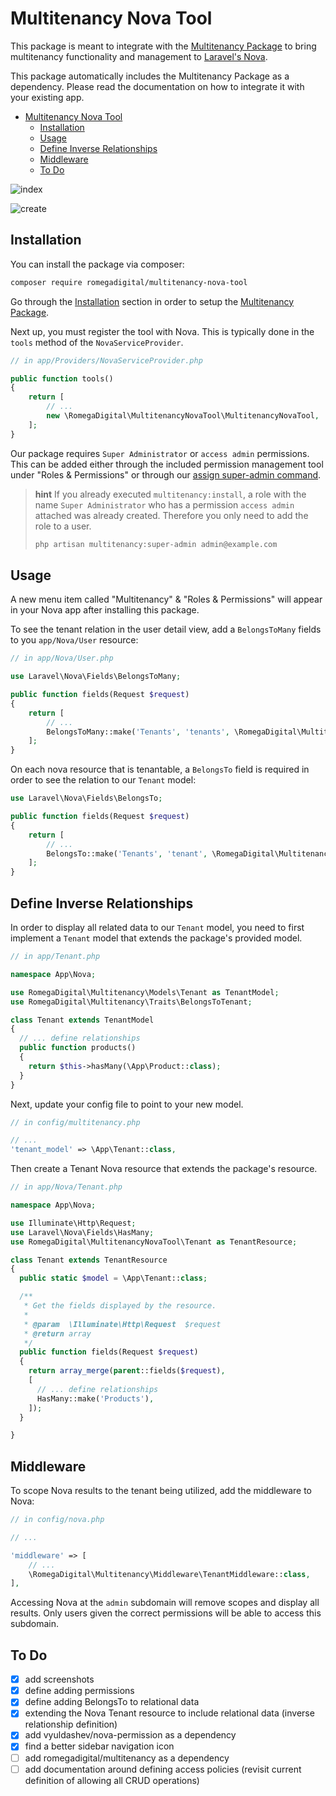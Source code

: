 # Multitenancy Nova Tool

This package is meant to integrate with the [Multitenancy Package](https://github.com/bradenkeith/Multitenancy) to bring multitenancy functionality and management to [Laravel's Nova](https://nova.laravel.com).

This package automatically includes the Multitenancy Package as a dependency. Please read the documentation on how to integrate it with your existing app.

- [Multitenancy Nova Tool](#multitenancy-nova-tool)
  - [Installation](#installation)
  - [Usage](#usage)
  - [Define Inverse Relationships](#define-inverse-relationships)
  - [Middleware](#middleware)
  - [To Do](#to-do)

![index](https://user-images.githubusercontent.com/10154100/51259066-b21f2b80-19ab-11e9-8fac-b3ee5c20c1c2.png)

![create](https://user-images.githubusercontent.com/10154100/51259176-e85cab00-19ab-11e9-89e4-3474d38504dd.png)

## Installation

You can install the package via composer:

``` bash
composer require romegadigital/multitenancy-nova-tool
```

Go through the [Installation](https://github.com/bradenkeith/Multitenancy#installation) section in order to setup the [Multitenancy Package](https://packagist.org/packages/spatie/laravel-permission).

Next up, you must register the tool with Nova. This is typically done in the `tools` method of the `NovaServiceProvider`.

```php
// in app/Providers/NovaServiceProvider.php

public function tools()
{
    return [
        // ...
        new \RomegaDigital\MultitenancyNovaTool\MultitenancyNovaTool,
    ];
}
```

Our package requires `Super Administrator` or `access admin` permissions. This can be added either through the included permission management tool under "Roles & Permissions" or through our [assign super-admin command](https://github.com/bradenkeith/Multitenancy#console-commands).

> **hint**
> If you already executed `multitenancy:install`, a role with the name `Super Administrator` who has a permission `access admin` attached was already created. Therefore you only need to add the role to a user.
> ```bash
> php artisan multitenancy:super-admin admin@example.com
> ```

## Usage

A new menu item called "Multitenancy" & "Roles & Permissions" will appear in your Nova app after installing this package.

To see the tenant relation in the user detail view, add a `BelongsToMany` fields to you `app/Nova/User` resource:

```php
// in app/Nova/User.php

use Laravel\Nova\Fields\BelongsToMany;

public function fields(Request $request)
{
    return [
        // ...
        BelongsToMany::make('Tenants', 'tenants', \RomegaDigital\MultitenancyNovaTool\Tenant::class),
    ];
}
```

On each nova resource that is tenantable, a `BelongsTo` field is required in order to see the relation to our `Tenant` model:

```php
use Laravel\Nova\Fields\BelongsTo;

public function fields(Request $request)
{
    return [
        // ...
        BelongsTo::make('Tenants', 'tenant', \RomegaDigital\MultitenancyNovaTool\Tenant::class),
    ];
}
```

## Define Inverse Relationships

In order to display all related data to our `Tenant` model, you need to first implement a `Tenant` model that extends the package's provided model.

```php
// in app/Tenant.php

namespace App\Nova;

use RomegaDigital\Multitenancy\Models\Tenant as TenantModel;
use RomegaDigital\Multitenancy\Traits\BelongsToTenant;

class Tenant extends TenantModel
{
  // ... define relationships
  public function products()
  {
    return $this->hasMany(\App\Product::class);
  }
}
```

Next, update your config file to point to your new model.

```php
// in config/multitenancy.php

// ...
'tenant_model' => \App\Tenant::class,
```

Then create a Tenant Nova resource that extends the package's resource.

```php
// in app/Nova/Tenant.php

namespace App\Nova;

use Illuminate\Http\Request;
use Laravel\Nova\Fields\HasMany;
use RomegaDigital\MultitenancyNovaTool\Tenant as TenantResource;

class Tenant extends TenantResource
{
  public static $model = \App\Tenant::class;

  /**
   * Get the fields displayed by the resource.
   *
   * @param  \Illuminate\Http\Request  $request
   * @return array
   */
  public function fields(Request $request)
  {
    return array_merge(parent::fields($request),
    [
      // ... define relationships
      HasMany::make('Products'),
    ]);
  }

}
```

## Middleware

To scope Nova results to the tenant being utilized, add the middleware to Nova:

```php
// in config/nova.php

// ...

'middleware' => [
    // ...
    \RomegaDigital\Multitenancy\Middleware\TenantMiddleware::class,
],
```

Accessing Nova at the `admin` subdomain will remove scopes and display all results. Only users given the correct permissions will be able to access this subdomain.


## To Do

- [x] add screenshots
- [x] define adding permissions
- [x] define adding BelongsTo to relational data
- [x] extending the Nova Tenant resource to include relational data (inverse relationship definition)
- [X] add vyuldashev/nova-permission as a dependency
- [x] find a better sidebar navigation icon
- [ ] add romegadigital/multitenancy as a dependency
- [ ] add documentation around defining access policies (revisit current definition of allowing all CRUD operations)